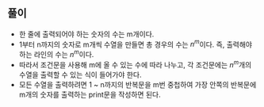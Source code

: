 ## 풀이
- 한 줄에 출력되어야 하는 숫자의 수는 m개이다.
- 1부터 n까지의 숫자로 m개씩 수열을 만들면 총 경우의 수는 $`n^m`$이다. 즉, 출력해야 하는 라인의 수는 $`n^m`$이다.
- 따라서 조건문을 사용해 m에 올 수 있는 수에 따라 나누고, 각 조건문에는 $`n^m`$개의 수열을 출력할 수 있는 식이 들어가야 한다.
- 모든 수열을 출력하려면 1 ~ n까지의 반복문을 m번 중첩하여 가장 안쪽의 반복문에 m개의 숫자를 출력하는 print문을 작성하면 된다.